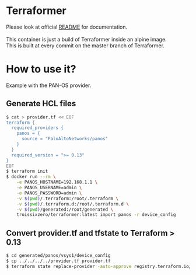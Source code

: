 # Terraformer #
Please look at official [README](https://github.com/GoogleCloudPlatform/terraformer) for documentation.<br />
<br />
This container is just a build of Terraformer inside an alpine image.<br />
This is built at every commit on the master branch of Terraformer.

# How to use it? #

Example with the PAN-OS provider.

## Generate HCL files ##
```sh
$ cat > provider.tf << EOF
terraform {
  required_providers {
    panos = {
      source = "PaloAltoNetworks/panos"
    }
  }
  required_version = ">= 0.13"
}
EOF
$ terraform init
$ docker run --rm \
    -e PANOS_HOSTNAME=192.168.1.1 \
    -e PANOS_USERNAME=admin \
    -e PANOS_PASSWORD=admin \
    -v $(pwd)/.terraform:/root/.terraform \
    -v $(pwd)/.terraform.d:/root/.terraform.d \
    -v $(pwd)/generated:/root/generated \
    troissixzero/terraformer:latest import panos -r device_config
```

## Convert provider.tf and tfstate to Terraform > 0.13 ##
```sh
$ cd generated/panos/vsys1/device_config
$ cp ../../../../provider.tf provider.tf
$ terraform state replace-provider -auto-approve registry.terraform.io/-/panos PaloAltoNetworks/panos
```
